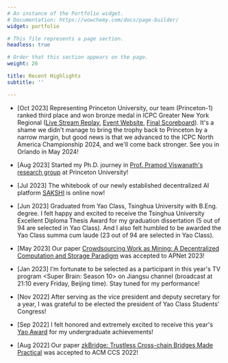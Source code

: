 ```yaml
---
# An instance of the Portfolio widget.
# Documentation: https://wowchemy.com/docs/page-builder/
widget: portfolio

# This file represents a page section.
headless: true

# Order that this section appears on the page.
weight: 26

title: Recent Highlights
subtitle: ''

---
```

  * [Oct 2023] Representing Princeton University, our team (Princeton-1) ranked third place and won bronze medal in ICPC Greater New York Regional ([Live Stream Replay](https://www.youtube.com/watch?v=8imxmuXyOCY), [Event Website](http://acmgnyr.org/year2023/), [Final Scoreboard](http://acmgnyr.org/year2023/scoreboard_final/index.html)). It's a shame we didn't manage to bring the trophy back to Princeton by a narrow margin, but good news is that we advanced to the ICPC North America Championship 2024, and we'll come back stronger. See you in Orlando in May 2024!
    
  * [Aug 2023] Started my Ph.D. journey in  [Prof. Pramod Viswanath's research group](https://web3.princeton.edu/) at Princeton University!

  * [Jul 2023] The whitebook of our newly established decentralized AI platform [SAKSHI](https://arxiv.org/pdf/2307.16562.pdf) is online now! 

  * [Jun 2023] Graduated from Yao Class, Tsinghua University with B.Eng. degree. I felt happy and excited to receive the Tsinghua University Excellent Diploma Thesis Award for my graduation dissertation (5 out of 94 are selected in Yao Class). And I also felt humbled to be awarded the Yao Class summa cum laude (23 out of 94 are selected in Yao Class).
  
  * [May 2023] Our paper [Crowdsourcing Work as Mining: A Decentralized Computation and Storage Paradigm](https://dl.acm.org/doi/abs/10.1145/3600061.3603177) was accepted to APNet 2023! 
  
  * [Jan 2023] I‘m fortunate to be selected as a participant in this year's TV program <Super Brain: Season 10> on Jiangsu channel (broadcast at 21:10 every Friday, Beijing time). Stay tuned for my performance!
  
  * [Nov 2022] After serving as the vice president and deputy secretary for a year, I was grateful to be elected the president of Yao Class Students' Congress!
  
  * [Sep 2022] I felt honored and extremely excited to receive this year's [Yao Award](https://iiis.tsinghua.edu.cn/en/list-673-1.html) for my undergraduate achievements!
  
  * [Aug 2022] Our paper [zkBridge: Trustless Cross-chain Bridges Made Practical](https://dl.acm.org/doi/abs/10.1145/3548606.3560652) was accepted to ACM CCS 2022! 